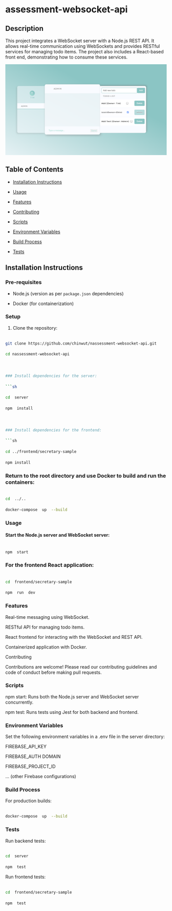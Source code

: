 
# assessment-websocket-api



## Description

This project integrates a WebSocket server with a Node.js REST API. It allows real-time communication using WebSockets and provides RESTful services for managing todo items. The project also includes a React-based front end, demonstrating how to consume these services.

![alt text](https://github.com/chinwut/assessment-websocket-api/blob/main/screenshot.png?raw=true)

## Table of Contents

- [Installation Instructions](#installation-instructions)

- [Usage](#usage)

- [Features](#features)

- [Contributing](#contributing)

- [Scripts](#scripts)

- [Environment Variables](#environment-variables)

- [Build Process](#build-process)

- [Tests](#tests)

  

## Installation Instructions

  

### Pre-requisites

- Node.js (version as per `package.json` dependencies)

- Docker (for containerization)

  

### Setup

1. Clone the repository:

```sh

git clone https://github.com/chinwut/nassessment-websocket-api.git

cd nassessment-websocket-api

  

### Install dependencies for the server:

```sh

cd  server

npm  install

  

### Install dependencies for the frontend:

```sh

cd ../frontend/secretary-sample

npm install

```

### Return to the root directory and use Docker to build and run the containers:

```sh

cd  ../..

docker-compose  up  --build

```

### Usage

#### Start the Node.js server and WebSocket server:

```sh

npm  start

```

### For the frontend React application:

```sh

cd  frontend/secretary-sample

npm  run  dev

```

### Features

Real-time messaging using WebSocket.

RESTful API for managing todo items.

React frontend for interacting with the WebSocket and REST API.

Containerized application with Docker.

Contributing

Contributions are welcome! Please read our contributing guidelines and code of conduct before making pull requests.

  

### Scripts

npm start: Runs both the Node.js server and WebSocket server concurrently.

npm test: Runs tests using Jest for both backend and frontend.

### Environment Variables

Set the following environment variables in a .env file in the server directory:

  

FIREBASE_API_KEY

FIREBASE_AUTH DOMAIN

FIREBASE_PROJECT_ID

... (other Firebase configurations)

### Build Process

For production builds:

```sh

docker-compose  up  --build

```

### Tests

Run backend tests:

```sh

cd  server

npm  test

```

Run frontend tests:

```sh

cd  frontend/secretary-sample

npm  test

```